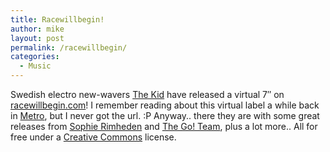 ```yaml
---
title: Racewillbegin!
author: mike
layout: post
permalink: /racewillbegin/
categories:
  - Music
---
```

Swedish electro new-wavers <a target="_blank" href="http://www.ong.nu/thekid">The Kid</a> have released a virtual 7&#8243; on <a target="_blank" href="http://www.racewillbegin.com/">racewillbegin.com</a>! I remember reading about this virtual label a while back in <a target="_blank" href="http://www.metro.se">Metro</a>, but I never got the url. :P Anyway.. there they are with some great releases from <a target="_blank" href="http://www.sophier.tk/">Sophie Rimheden</a> and <a target="_blank" href="http://www.thegoteam.co.uk/">The Go! Team</a>, plus a lot more.. All for free under a <a target="_blank" href="http://creativecommons.org/">Creative Commons</a> license.